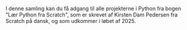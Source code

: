 I denne samling kan du få adgang til alle projekterne i Python fra bogen "Lær Python fra Scratch", som er skrevet af Kirsten Dam Pedersen fra Scratch på dansk, og som udkommer i løbet af 2025.
